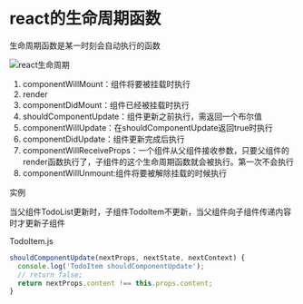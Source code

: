 # react的生命周期函数

生命周期函数是某一时刻会自动执行的函数

![react生命周期](https://img2018.cnblogs.com/blog/1128201/201910/1128201-20191001232453114-1666226727.png)

1. componentWillMount：组件将要被挂载时执行
2. render
3. componentDidMount：组件已经被挂载时执行
4. shouldComponentUpdate：组件更新之前执行，需返回一个布尔值
5. componentWillUpdate：在shouldComponentUpdate返回true时执行
6. componentDidUpdate：组件更新完成后执行
7. componentWillReceiveProps：一个组件从父组件接收参数，只要父组件的render函数执行了，子组件的这个生命周期函数就会被执行。第一次不会执行
8. componentWillUnmount:组件将要被解除挂载的时候执行



实例

当父组件TodoList更新时，子组件TodoItem不更新，当父组件向子组件传递内容时才更新子组件

TodoItem.js

```js
shouldComponentUpdate(nextProps, nextState, nextContext) {
  console.log('TodoItem shouldComponentUpdate');
  // return false;
  return nextProps.content !== this.props.content;
}
```